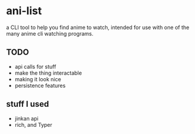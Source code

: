 # ani-list
a CLI tool to help you find anime to watch, intended for use with one of the many anime cli watching programs.

## TODO
  - api calls for stuff
  - make the thing interactable 
  - making it look nice
  - persistence features

## stuff I used 
  - jinkan api
  - rich, and Typer
